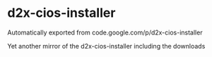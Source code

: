 # d2x-cios-installer
Automatically exported from code.google.com/p/d2x-cios-installer

Yet another mirror of the d2x-cios-installer including the downloads
